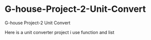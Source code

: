 # G-house-Project-2-Unit-Convert
G-house Project-2 Unit Convert

Here is a  unit converter project i use function and list 
